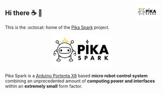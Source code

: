 <a href="https://pika-spark.io/"><img align="right" src="logo/logo-pika-spark-bg-white.png" width="15%"></a>
## Hi there :coffee: :wave:
This is the :octocat: home of the [Pika Spark](https://pika-spark.io/) project.

<p align="center">
  <a href="https://pika-spark.io/"><img src="logo/logo-pika-spark-bg-white-github.png" width="40%"></a>
</p>

Pika Spark is a [Arduino Portenta X8](https://store.arduino.cc/products/portenta-x8) based **micro robot control system** combining an unprecedented amount of **computing power and interfaces** within an **extremely small** form factor.
